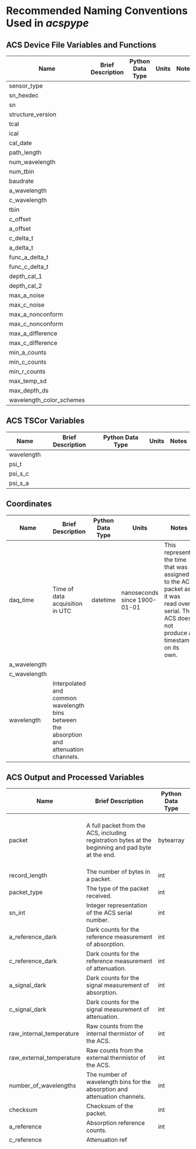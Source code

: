 # Recommended Naming Conventions Used in *acspype* 

## ACS Device File Variables and Functions
| **Name**    | **Brief Description**                                                                              | **Python Data Type** | **Units**                    | **Notes**                                                                                                                                 |
|-------------|----------------------------------------------------------------------------------------------------|----------------------|------------------------------|-------------------------------------------------------------------------------------------------------------------------------------------|
| sensor_type |
| sn_hexdec   | 
| sn          | 
| structure_version |
|tcal| 
| ical| 
|cal_date| 
|path_length|
|num_wavelength|
|num_tbin|
|baudrate| 
|a_wavelength|
|c_wavelength|
|tbin|
|c_offset|
|a_offset|
|c_delta_t|
|a_delta_t|
|func_a_delta_t|
|func_c_delta_t|
|depth_cal_1|
|depth_cal_2|
|max_a_noise|
|max_c_noise|
|max_a_nonconform|
|max_c_nonconform|
|max_a_difference|
|max_c_difference|
|min_a_counts|
|min_c_counts|
|min_r_counts|
|max_temp_sd|
|max_depth_ds|
|wavelength_color_schemes|


## ACS TSCor Variables
| **Name**   | **Brief Description**                                                                              | **Python Data Type** | **Units**                    | **Notes**                                                                                                                                 |
|------------|----------------------------------------------------------------------------------------------------|----------------------|------------------------------|-------------------------------------------------------------------------------------------------------------------------------------------|
| wavelength |
| psi_t      |
| psi_s_c    |
| psi_s_a    |


## Coordinates
| **Name**           | **Brief Description**                                                                              | **Python Data Type** | **Units**                    | **Notes**                                                                                                                                 | 
|--------------------|----------------------------------------------------------------------------------------------------|----------------------|------------------------------|-------------------------------------------------------------------------------------------------------------------------------------------|
| daq_time           | Time of data acquisition in UTC                                                                    | datetime             | nanoseconds since 1900-01-01 | This represents the time that was assigned to the ACS packet as it was read over serial. The ACS does not produce a timestamp on its own. |
| a_wavelength | 
|c_wavelength |
| wavelength | Interpolated and common wavelength bins between the absorption and attenuation channels.


## ACS Output and Processed Variables
| **Name**                 | **Brief Description**                                                                              | **Python Data Type** | **Units** | **Notes**                                                                                                                               | **Example**                                                                                                                                                                                                                                                                                                                                                                                                                                                                                                                                                                                                                                                                                                                                                                                                                                                                                                                                                                                                                                                                                                                                                                                                                                                                                                                                                                                                                                                                                                                                                                                                                                                                                                                                                                          |
|--------------------------|----------------------------------------------------------------------------------------------------|----------------------|-----------|-----------------------------------------------------------------------------------------------------------------------------------------|--------------------------------------------------------------------------------------------------------------------------------------------------------------------------------------------------------------------------------------------------------------------------------------------------------------------------------------------------------------------------------------------------------------------------------------------------------------------------------------------------------------------------------------------------------------------------------------------------------------------------------------------------------------------------------------------------------------------------------------------------------------------------------------------------------------------------------------------------------------------------------------------------------------------------------------------------------------------------------------------------------------------------------------------------------------------------------------------------------------------------------------------------------------------------------------------------------------------------------------------------------------------------------------------------------------------------------------------------------------------------------------------------------------------------------------------------------------------------------------------------------------------------------------------------------------------------------------------------------------------------------------------------------------------------------------------------------------------------------------------------------------------------------------| 
| packet                   | A full packet from the ACS, including registration bytes at the beginning and pad byte at the end. | bytearray            | N/A       |                                                                                                                                         | \xff\x00\xff\x00\x02\xe0\x05\x01S\x00\x00\xb8\x01\xdb\x00\x00\x02\xbc~^\xc3\xe3\x01\xdd\x02\xc6\x00\x000\x80\x01X\x1c4\x11R\x16\x90\x13\x7f-\x14\x1b\x89$\xaa\x1f\xa6D\xe6)W8\xd60La\xc76\xf5S\x0f@\xc8y\xb4?\x89j\xb1KQ\x83\xb0?\xdav\xacK\xdf\|\xbf9\x88r\xb1Drl\x8b1\xffdc;\x8b]\`,\x97V\[5+S\xeb*\xc3M\x943\x1cQ\xdb-~K\x926\x87W\xb14aQ\x18>\xe4cM<\xe9\\\xfcI(p\xa0F\x16j\xfbT@}\`M\xecx\xd3\]\xaf\x86\xa3R\xbe\x83\xb7c\x83\x8a\xd1T\x83\x89\x85e\xc2\x8b\x03T\xbb\x8a\xe7f>\x88\xd6S\x9d\x8a\te"\x85\x05Q\x99\x87kb\xf4\x80QO4\x83\xbf\`Y{@L\xc9\x7f~]\xbfv\x8cJ\xc0{M[\xa7r\x99I_w\xfeZbokH-uuYBl\x8dG&sOXYj.G\x12qCX\xabi2G\xcap\xacY\xf5iYI\x13qN[\xf6j\xafKMs\x0f_,l\xf9N-v\nc6o\x9aP\xe6yWg\x14r&S6\|\xcajwt\x99U\x91\x7f\xe7m\xeev\xb7We\x82\xf3p\xb1w\xb3X\x17\x84\xc6q\xfawQW\x8e\x84\xfeq\xa8u\xb7V9\x83\xbapZs\xc6T\xcf\x81\xf6n\xe6q#R\xdc\x7f\x9bl\xb5n\x0bQ\x14\|gj\xc5k\x1dO\\y\x86h\xddhmM\xa1v\xd9f\xe8f\x02Lqt<e\xaad\\K\x85r\x89d\xaea\x8fH\xdfm\xceaz\`\xfeH\xd8m3a\x93\`\xfcI\x04mVa\xcfa\nIXm\x88b,a J\x13m\xa2c\x00a\xd4J\xfbnAd\x03b\xbbL\x14n\xd3eAc\xf0Mpo\xa5f\xf7eUOup\xc9i\xb7g2P\xb5r\|kviAP\xceu\x19k\xcai\x9cQ?u\xecl\x9eirQ\xa5u\x93m^i\x95Q\xeau\xecm\xeei\xbdQ\x8bvSm\x90i\x12P\xb6u\xf4l\x9fg\xc6O\xaet\x95kOfMN\ts\x04i\x19d\x87K\xf4q\x1ffCa\xefI\x94nAb\xf9^\xb6G\x14j\x94_\x85[-D0f\x85[\x9cW\x87AObmW\xc2S\xd3\>?^\x0cS\x9aP\r:\xb8Y\xecN\xd0K\xa37uT\xe2JNGK4JO\xafE\xcfC/0\xebJ\xee@\xf1\>\xed-\xc8E\xe5\<A:\xcf*\xda@\xb37\xba7&\'\xe8\<3\x1d3^%\x197L.\x95/\xa0"X2Z*#,\x0f\x1f\xcd-\xa5%\xe8\(\xaa\x1dx\)\x07!\xf4%\xa8\x1b6$\xdd\x1e("\xd8\x19&\xeb\x1a\xa9;\x17.\x1dP\x17u\x1d\xc2\x15h\x19\xde\x14\xa0\x1b{\x13\xce\x16\xc9\x12M\x19_\x12L\x14\x03\x10Q\x17i\x10\xf0\x11\xc5\x0e\xad\x15\x98\x0e\xf2\x0f\xd0\x0c\xa58\x18\x00 |
| record_length            | The number of bytes in a packet.                                                                   | int                  | N/A       |                                                                                                                                         | 736                                                                                                                                                                                                                                                                                                                                                                                                                                                                                                                                                                                                                                                                                                                                                                                                                                                                                                                                                                                                                                                                                                                                                                                                                                                                                                                                                                                                                                                                                                                                                                                                                                                                                                                                                                                  |
| packet_type              | The type of the packet received.                                                                   | int                  | N/A       |                                                                                                                                         | 5                                                                                                                                                                                                                                                                                                                                                                                                                                                                                                                                                                                                                                                                                                                                                                                                                                                                                                                                                                                                                                                                                                                                                                                                                                                                                                                                                                                                                                                                                                                                                                                                                                                                                                                                                                                    | 
| sn_int                   | Integer representation of the ACS serial number.                                                   | int                  | N/A       |                                                                                                                                         | 1392509112                                                                                                                                                                                                                                                                                                                                                                                                                                                                                                                                                                                                                                                                                                                                                                                                                                                                                                                                                                                                                                                                                                                                                                                                                                                                                                                                                                                                                                                                                                                                                                                                                                                                                                                                                                           |
| a_reference_dark         | Dark counts for the reference measurement of absorption.                                           | int | N/A       |                                                                                                                                         | 475                                                                                                                                                                                                                                                                                                                                                                                                                                                                                                                                                                                                                                                                                                                                                                                                                                                                                                                                                                                                                                                                                                                                                                                                                                                                                                                                                                                                                                                                                                                                                                                                                                                                                                                                                                                  
| c_reference_dark         | Dark counts for the reference measurement of attenuation.                                          |int | N/A       |                                                                                                                                         | 477                                                                                                                                                                                                                                                                                                                                                                                                                                                                                                                                                                                                                                                                                                                                                                                                                                                                                                                                                                                                                                                                                                                                                                                                                                                                                                                                                                                                                                                                                                                                                                                                                                                                                                                                                                                  
| a_signal_dark            | Dark counts for the signal measurement of absorption.                                              |int | N/A       |                                                                                                                                         | 700                                                                                                                                                                                                                                                                                                                                                                                                                                                                                                                                                                                                                                                                                                                                                                                                                                                                                                                                                                                                                                                                                                                                                                                                                                                                                                                                                                                                                                                                                                                                                                                                                                                                                                                                                                                  |
| c_signal_dark            | Dark counts for the signal measurement of attenuation.                                             |int | N/A       |                                                                                                                                         | 710                                                                                                                                                                                                                                                                                                                                                                                                                                                                                                                                                                                                                                                                                                                                                                                                                                                                                                                                                                                                                                                                                                                                                                                                                                                                                                                                                                                                                                                                                                                                                                                                                                                                                                                                                                                  |
| raw_internal_temperature | Raw counts from the internal thermistor of the ACS.                                                |int | N/A       |                                                                                                                                         | 50147                                                                                                                                                                                                                                                                                                                                                                                                                                                                                                                                                                                                                                                                                                                                                                                                                                                                                                                                                                                                                                                                                                                                                                                                                                                                                                                                                                                                                                                                                                                                                                                                                                                                                                                                                                                
| raw_external_temperature | Raw counts from the external thermistor of the ACS.                                                |int | N/A       |                                                                                                                                         | 32350                                                                                                                                                                                                                                                                                                                                                                                                                                                                                                                                                                                                                                                                                                                                                                                                                                                                                                                                                                                                                                                                                                                                                                                                                                                                                                                                                                                                                                                                                                                                                                                                                                                                                                                                                                                |
| number_of_wavelengths    | The number of wavelength bins for the absorption and attenuation channels.                         | int                  | N/A       |                                                                                                                                 | 88                                                                                                                                                                                                                                                                                                                                                                                                                                                                                                                                                                                                                                                                                                                                                                                                                                                                                                                                                                                                                                                                                                                                                                                                                                                                                                                                                                                                                                                                                                                                                                                                                                                                                                                                                                                   |
| checksum                 |Checksum of the packet.                                                                 | int                  | N/A       |                                                                                                                                         | 14360|
| a_reference              | Absorption reference counts.                                                                   | int                  | N/A       |                                                                                                                                         | (4434, 7049, 10583, 14069, 16265, 16346, 14728, 12799, 11415, 10947, 11646, 13409, 15593, 17942, 19948, 21182, 21635, 21691, 21405, 20889, 20276, 19657, 19136, 18783, 18477, 18214, 18194, 18378, 18707, 19277, 20013, 20710, 21302, 21905, 22373, 22551, 22414, 22073, 21711, 21212, 20756, 20316, 19873, 19569, 19333, 18655, 18648, 18692, 18776, 18963, 19195, 19476, 19824, 20341, 20661, 20686, 20799, 20901, 20970, 20875, 20662, 20398, 19977, 19444, 18836, 18196, 17456, 16719, 15935, 15032, 14197, 13386, 12523, 11720, 10970, 10216, 9497, 8792, 8141, 7544, 6966, 6438, 5934, 5480, 5070, 4684, 4336, 3826)
| c_reference              | Attenuation ref |  |                                                                                  | int                  | N/A       |                                                                                                                                         | (7220, 11540, 17638, 25031, 31156, 33712, 31935, 27787, 23904, 21483, 20955, 22449, 25421, 28832, 32096, 34467, 35537, 35587, 35030, 34053, 32849, 31552, 30348, 29337, 28523, 27789, 27182, 26930, 26969, 27311, 27897, 28570, 29222, 29849, 30391, 30643, 30545, 30135, 29638, 28963, 28171, 27421, 26733, 26114, 25692, 24975, 24830, 24828, 24842, 24864, 25044, 25275, 25584, 25941, 26418, 26945, 27036, 26994, 27029, 27069, 26898, 26566, 26189, 25735, 25071, 24246, 23341, 22407, 21459, 20493, 19363, 18251, 17199, 16109, 15055, 14118, 13150, 12192, 11279, 10410, 9640, 8920, 8251, 7618, 7035, 6495, 5993, 5528)|
| a_signal                 | | |(4991, 8102, 12364, 16584, 19281, 19423, 17522, 15243, 13611, 13084, 13959, 16100, 18728, 21568, 23983, 25475, 26050, 26174, 25890, 25332, 24665, 23999, 23463, 23138, 22850, 22617, 22699, 23029, 23542, 24364, 25398, 26388, 27255, 28142, 28849, 29178, 29096, 28762, 28390, 27829, 27333, 26845, 26344, 26026, 25774, 24954, 24979, 25039, 25132, 25344, 25603, 25921, 26359, 27063, 27510, 27594, 27806, 27998, 28142, 28048, 27807, 27471, 26905, 26179, 25337, 24453, 23452, 22466, 21402, 20176, 19022, 17871, 16625, 15425, 14266, 13085, 11925, 10787, 9704, 8692, 7720, 6825, 6005, 5280, 4685, 4177, 3757, 3237) 
| c_signal                 |(5776, 9386, 14550, 21263, 27313, 30380, 29361, 25699, 22107, 19860, 19346, 20760, 23804, 27387, 30931, 33719, 35205, 35559, 35337, 34667, 33727, 32638, 31565, 30718, 30069, 29519, 28995, 28844, 29006, 29455, 30218, 31063, 31946, 32743, 33523, 33990, 34046, 33722, 33270, 32667, 31847, 31110, 30425, 29756, 29321, 28110, 27955, 27990, 28040, 28066, 28225, 28371, 28581, 28873, 29308, 29977, 30188, 30099, 30188, 30291, 30196, 29845, 29444, 28959, 28225, 27284, 26245, 25197, 24076, 23020, 21730, 20399, 19182, 17893, 16563, 15392, 14156, 12890, 11685, 10503, 9437, 8427, 7504, 6622, 5833, 5123, 4549, 4048)
| sn_hexdec                |0x530000b8
| serial_number            |ACS-00184
| internal_temperature | 11.252535447384389
| external_temperature |20.79767641954963
| a_uncorrected |
| c_uncorrected |
| discontinuity_index |
| a_discontinuity_offset |
| c_discontinuity_offset |
| a_m_discontinuity |
| c_m_discontinuity |
| a_m |
| c_m |
| a_mts |
| c_mts |
|a_mts_baseline |
|a_mts_fixed |
|a_mts_proportional | 
| a_t |
| c_t |
| a_w |
| c_w |
| a_pg |
| c_pg |
| a_p |
| c_p |
| a_g |
| c_g |



## Ancillary Variables
| **Name**              | **Brief Description**                                                                              | **Python Data Type** | **Units**                    | **Notes**                                                                                                                                 |
|-----------------------|----------------------------------------------------------------------------------------------------|----------------------|------------------------------|-------------------------------------------------------------------------------------------------------------------------------------------|
| sea_water_temperature |
| sea_water_practical_salinity |
| sea_water pressure |
| sea_water_conservative_temperature |
| sea_water_absolute_salinity | 